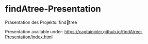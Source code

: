 # findAtree-Presentation
Präsentation des Projekts: find:evergreen_tree:tree

Presentation available under:
https://captaininler.github.io/findAtree-Presentation/index.html
